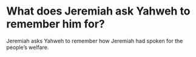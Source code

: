 # What does Jeremiah ask Yahweh to remember him for?

Jeremiah asks Yahweh to remember how Jeremiah had spoken for the people’s welfare.
